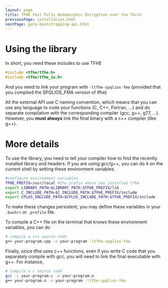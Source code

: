 ```yaml
---
layout: page
title: TFHE Fast Fully Homomorphic Encryption over the Torus
previousPage: installation.html
nextPage: gate-bootstrapping-api.html
---
```


# Using the library

In short, you need these includes to use TFHE 

~~~c++
#include <tfhe/tfhe.h>
#include <tfhe/tfhe_io.h>
~~~

And you need to link your program with ```-ltfhe-spqlios-fma``` (provided
that you compiled the SPQLIOS_FMA version of tfhe)

All the external API use C naming convention, which means that you can use 
any language to code your functions (C, C++, Fortran, ...) 
and do separate compilation with the corresponding compiler
(gcc, g++, g77, ...). However, you **must always** link the final binary with a c++
compiler (like g++).

# More details

To use the library, you need to tell your compiler how to find the recently installed library and headers. 
If you are using gcc/g++, you can do it on the current shell by setting these environment variables.

~~~sh
#configure environment variables
TFHE_PREFIX=/usr/local #the prefix where you installed tfhe
export LIBRARY_PATH=$LIBRARY_PATH:$TFHE_PREFIX/lib
export C_INCLUDE_PATH=$C_INCLUDE_PATH:$TFHE_PREFIX/include
export CPLUS_INCLUDE_PATH=$CPLUS_INCLUDE_PATH:$TFHE_PREFIX/include
~~~

To make these changes persistent, you may define these variables in your
```.bashrc``` or ```.profile``` file.

To compile a C++ file on the terminal that knows these environment variables,
you can do

~~~sh
# compile a c++ source code
g++ your-program.cpp -o your-program -ltfhe-spqlios-fma 
~~~

Finally, since tfhe uses c++ functions, even if you write C code that you separately compile with gcc, 
you will need to link the final executable with g++. For instance,

~~~sh
# compile a c source code
gcc -c your-program.c -o your-program.o
g++ your-program.o -o your-program -ltfhe-spqlios-fma 
~~~


